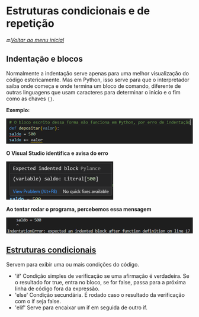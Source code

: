 # Estruturas condicionais e de repetição

🔙[*Voltar ao menu inicial*](https://github.com/Galessoester/Bootcamp-python_backend/tree/main?tab=readme-ov-file#bem-vindos)

## Indentação e blocos

Normalmente a indentação serve apenas para uma melhor visualização do código estericamente. Mas em Python, isso serve para que o interpretador saiba onde começa e onde termina um bloco de comando, diferente de outras linguagens que usam caracteres para determinar o início e o fim como as chaves `{}`.

**Exemplo:**

![bloco sem indentação](imagens\image-1.png)

**O Visual Studio identifica e avisa do erro**

![avido de indentação](imagens\image.png)

**Ao tentar rodar o programa, percebemos essa mensagem**

![erro ao rodar o código não indentado](imagens\image-2.png)

## [Estruturas condicionais]()

Servem para exibir uma ou mais condições do código.

- 'if' Condição simples de verificação se uma afirmação é verdadeira. Se o resultado for true, entra no bloco, se for false, passa para a próxima linha de código fora da expressão.
- 'else' Condição secundária. É rodado caso o resultado da verificação com o if seja false.
- 'elif' Serve para encaixar um if em seguida de outro if.
